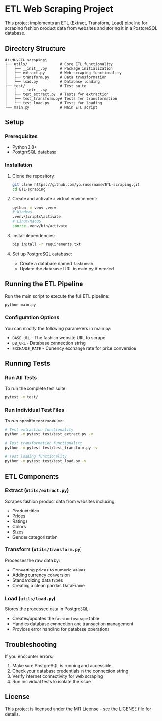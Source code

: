 # ETL Web Scraping Project

This project implements an ETL (Extract, Transform, Load) pipeline for scraping fashion product data from websites and storing it in a PostgreSQL database.

## Directory Structure

```
d:\ML\ETL-scraping\
├── utils/               # Core ETL functionality
│   ├── __init__.py      # Package initialization
│   ├── extract.py       # Web scraping functionality
│   ├── transform.py     # Data transformation
│   └── load.py          # Database loading
├── test/                # Test suite
│   ├── __init__.py
│   ├── test_extract.py  # Tests for extraction
│   ├── test_transform.py# Tests for transformation
│   └── test_load.py     # Tests for loading
└── main.py              # Main ETL script
```

## Setup

### Prerequisites

- Python 3.8+
- PostgreSQL database

### Installation

1. Clone the repository:

   ```bash
   git clone https://github.com/yourusername/ETL-scraping.git
   cd ETL-scraping
   ```

2. Create and activate a virtual environment:

   ```bash
   python -m venv .venv
   # Windows
   .venv\Scripts\activate
   # Linux/MacOS
   source .venv/bin/activate
   ```

3. Install dependencies:

   ```bash
   pip install -r requirements.txt
   ```

4. Set up PostgreSQL database:
   - Create a database named `fashiondb`
   - Update the database URL in main.py if needed

## Running the ETL Pipeline

Run the main script to execute the full ETL pipeline:

```bash
python main.py
```

### Configuration Options

You can modify the following parameters in main.py:

- `BASE_URL` - The fashion website URL to scrape
- `DB_URL` - Database connection string
- `EXCHANGE_RATE` - Currency exchange rate for price conversion

## Running Tests

### Run All Tests

To run the complete test suite:

```bash
pytest -v test/
```

### Run Individual Test Files

To run specific test modules:

```bash
# Test extraction functionality
python -m pytest test/test_extract.py -v

# Test transformation functionality
python -m pytest test/test_transform.py -v

# Test loading functionality
python -m pytest test/test_load.py -v
```

## ETL Components

### Extract (`utils/extract.py`)

Scrapes fashion product data from websites including:

- Product titles
- Prices
- Ratings
- Colors
- Sizes
- Gender categorization

### Transform (`utils/transform.py`)

Processes the raw data by:

- Converting prices to numeric values
- Adding currency conversion
- Standardizing data types
- Creating a clean pandas DataFrame

### Load (`utils/load.py`)

Stores the processed data in PostgreSQL:

- Creates/updates the `fashiontoscrape` table
- Handles database connection and transaction management
- Provides error handling for database operations

## Troubleshooting

If you encounter errors:

1. Make sure PostgreSQL is running and accessible
2. Check your database credentials in the connection string
3. Verify internet connectivity for web scraping
4. Run individual tests to isolate the issue

## License

This project is licensed under the MIT License - see the LICENSE file for details.
